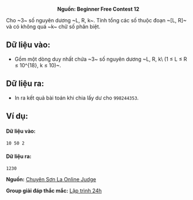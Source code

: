 **<center>Nguồn: Beginner Free Contest 12</center>**

Cho ~3~ số nguyên dương ~L, R, k~. Tính tổng các số thuộc đoạn ~[L, R]~ và có không quá ~k~ chữ số phân biệt.

## Dữ liệu vào:
- Gồm một dòng duy nhất chứa ~3~ số nguyên dương ~L, R, k\ (1 ≤ L ≤ R ≤ 10^{18}, k ≤ 10)~.

## Dữ liệu ra:
- In ra kết quả bài toán khi chia lấy dư cho `998244353`.

## Ví dụ:
#### Dữ liệu vào:
```
10 50 2
```

#### Dữ liệu ra:
```
1230
```
**Nguồn:** [Chuyên Sơn La Online Judge](http://csloj.ddns.net/)

**Group giải đáp thắc mắc:** [Lập trình 24h](https://www.facebook.com/groups/1386904321519984)